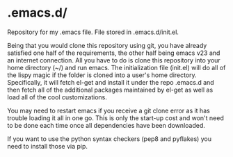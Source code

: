 .emacs.d/
========

Repository for my .emacs file. File stored in .emacs.d/init.el.


Being that you would clone this repository using git, you have already
satisfied one half of the requirements, the other half being emacs v23 and an
internet connection.  All you have to do is clone this repository into your
home directory (~/) and run emacs.  The initialization file (init.el) will do
all of the lispy magic if the folder is cloned into a user's home directory.
Specifically, it will fetch el-get and install it under the repo .emacs.d and
then fetch all of the additional packages maintained by el-get as well as load
all of the cool customizations.

You may need to restart emacs if you receive a git clone error as it has
trouble loading it all in one go.  This is only the start-up cost and won't
need to be done each time once all dependencies have been downloaded.

If you want to use the python syntax checkers (pep8 and pyflakes) you need to
install those via pip.